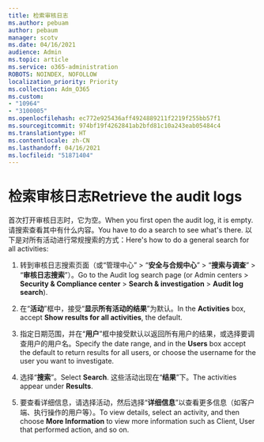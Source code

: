 ```yaml
---
title: 检索审核日志
ms.author: pebuam
author: pebaum
manager: scotv
ms.date: 04/16/2021
audience: Admin
ms.topic: article
ms.service: o365-administration
ROBOTS: NOINDEX, NOFOLLOW
localization_priority: Priority
ms.collection: Adm_O365
ms.custom:
- "10964"
- "3100005"
ms.openlocfilehash: ec772e925436aff4924889211f2219f255bb57f1
ms.sourcegitcommit: 974bf19f4262841ab2bfd81c10a243eab05484c4
ms.translationtype: HT
ms.contentlocale: zh-CN
ms.lasthandoff: 04/16/2021
ms.locfileid: "51871404"
---
```

# <a name="retrieve-the-audit-logs"></a><span data-ttu-id="84c57-102">检索审核日志</span><span class="sxs-lookup"><span data-stu-id="84c57-102">Retrieve the audit logs</span></span>

<span data-ttu-id="84c57-103">首次打开审核日志时，它为空。</span><span class="sxs-lookup"><span data-stu-id="84c57-103">When you first open the audit log, it is empty.</span></span> <span data-ttu-id="84c57-104">请搜索查看其中有什么内容。</span><span class="sxs-lookup"><span data-stu-id="84c57-104">You have to do a search to see what's there.</span></span> <span data-ttu-id="84c57-105">以下是对所有活动进行常规搜索的方式：</span><span class="sxs-lookup"><span data-stu-id="84c57-105">Here's how to do a general search for all activities:</span></span>

1. <span data-ttu-id="84c57-106">转到审核日志搜索页面（或“管理中心” > “**安全与合规中心**” > “**搜索与调查**” > “**审核日志搜索**”）。</span><span class="sxs-lookup"><span data-stu-id="84c57-106">Go to the Audit log search page (or Admin centers > **Security & Compliance center** > **Search & investigation** > **Audit log search**).</span></span>

1. <span data-ttu-id="84c57-107">在“**活动**”框中，接受“**显示所有活动的结果**”为默认。</span><span class="sxs-lookup"><span data-stu-id="84c57-107">In the **Activities** box, accept **Show results for all activities**, the default.</span></span>

1. <span data-ttu-id="84c57-108">指定日期范围，并在“**用户**”框中接受默认以返回所有用户的结果，或选择要调查用户的用户名。</span><span class="sxs-lookup"><span data-stu-id="84c57-108">Specify the date range, and in the **Users** box accept the default to return results for all users, or choose the username for the user you want to investigate.</span></span>

1. <span data-ttu-id="84c57-109">选择“**搜索**”。</span><span class="sxs-lookup"><span data-stu-id="84c57-109">Select **Search**.</span></span> <span data-ttu-id="84c57-110">这些活动出现在“**结果**”下。</span><span class="sxs-lookup"><span data-stu-id="84c57-110">The activities appear under **Results**.</span></span>

1. <span data-ttu-id="84c57-111">要查看详细信息，请选择活动，然后选择“**详细信息**”以查看更多信息（如客户端、执行操作的用户等）。</span><span class="sxs-lookup"><span data-stu-id="84c57-111">To view details, select an activity, and then choose **More Information** to view more information such as Client, User that performed action, and so on.</span></span>
